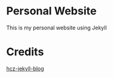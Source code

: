 # Personal Website

This is my personal website using Jekyll

# Credits

[hcz-jekyll-blog](https://github.com/codeasashu/hcz-jekyll-blog)